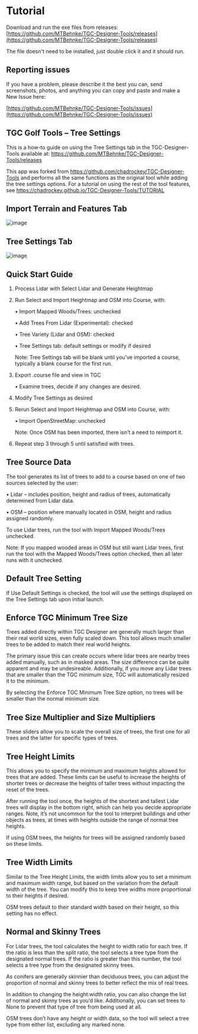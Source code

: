 # Tutorial

Download and run the exe files from releases: [https://github.com/MTBehnke/TGC-Designer-Tools/releases](https://github.com/MTBehnke/TGC-Designer-Tools/releases)


The file doesn't need to be installed, just double click it and it should run.


## Reporting issues


If you have a problem, please describe it the best you can, send screenshots, photos, and anything you can copy and paste and make a New Issue here:

[https://github.com/MTBehnke/TGC-Designer-Tools/issues](https://github.com/MTBehnke/TGC-Designer-Tools/issues)


## TGC Golf Tools – Tree Settings


This is a how-to guide on using the Tree Settings tab in the TGC-Designer-Tools available at: https://github.com/MTBehnke/TGC-Designer-Tools/releases

This app was forked from https://github.com/chadrockey/TGC-Designer-Tools and performs all the same functions as the original tool while adding the tree settings options.  For a tutorial on using the rest of the tool features, see https://chadrockey.github.io/TGC-Designer-Tools/TUTORIAL


## Import Terrain and Features Tab
 ![image](https://user-images.githubusercontent.com/22116435/73792230-7ba88000-4769-11ea-9970-b0b4e9204321.png)

## Tree Settings Tab
 ![image](https://user-images.githubusercontent.com/22116435/73792040-1eacca00-4769-11ea-8f5d-a1df4f38d646.png)

## Quick Start Guide

1.	Process Lidar with Select Lidar and Generate Heightmap

2.	Run Select and Import Heightmap and OSM into Course, with:

    •	Import Mapped Woods/Trees:  unchecked

    •	Add Trees From Lidar (Experimental):  checked

    •	Tree Variety (Lidar and OSM):  checked

    •	Tree Settings tab:  default settings or modify if desired

    Note:  Tree Settings tab will be blank until you’ve imported a course, typically a blank course for the first run.

3.	Export .course file and view in TGC

    •	Examine trees, decide if any changes are desired.

4.	Modify Tree Settings as desired

5.	Rerun Select and Import Heightmap and OSM into Course, with:

    •	Import OpenStreetMap:  unchecked

    Note:  Once OSM has been imported, there isn’t a need to reimport it.

6.	Repeat step 3 through 5 until satisfied with trees.


## Tree Source Data

The tool generates its list of trees to add to a course based on one of two sources selected by the user:

   •	Lidar – includes position, height and radius of trees, automatically determined from Lidar data.

   •	OSM – position where manually located in OSM, height and radius assigned randomly.

To use Lidar trees, run the tool with Import Mapped Woods/Trees unchecked.

Note:  If you mapped wooded areas in OSM but still want Lidar trees, first run the tool with the Mapped Woods/Trees option checked, then all later runs with it unchecked.


## Default Tree Setting

If Use Default Settings is checked, the tool will use the settings displayed on the Tree Settings tab upon initial launch.


## Enforce TGC Minimum Tree Size

Trees added directly within TGC Designer are generally much larger than their real world sizes, even fully scaled down.  This tool allows much smaller trees to be added to match their real world heights.


The primary issue this can create occurs where lidar trees are nearby trees added manually, such as in masked areas.  The size difference can be quite apparent and may be undesireable.  Additionally, if you move any Lidar trees that are smaller than the TGC minimum size, TGC will automatically resized it to the minimum.


By selecting the Enforce TGC Minimum Tree Size option, no trees will be smaller than the normal minimum size.


## Tree Size Multiplier and Size Multipliers
These sliders allow you to scale the overall size of trees, the first one for all trees and the latter for specific types of trees.


## Tree Height Limits
This allows you to specify the minimum and maximum heights allowed for trees that are added.  These limits can be useful to increase the heights of shorter trees or decrease the heights of taller trees without impacting the reset of the trees.


After running the tool once, the heights of the shortest and tallest Lidar trees will display in the bottom right, which can help you decide appropriate ranges.  Note, it’s not uncommon for the tool to interpret buildings and other objects as trees, at times with heights outside the range of normal tree heights.


If using OSM trees, the heights for trees will be assigned randomly based on these limits.


## Tree Width Limits
Similar to the Tree Height Limits, the width limits allow you to set a minimum and maximum width range, but based on the variation from the default width of the tree.  You can modify this to keep tree widths more proportional to their heights if desired.


OSM trees default to their standard width based on their height, so this setting has no effect.


## Normal and Skinny Trees
For Lidar trees, the tool calculates the height to width ratio for each tree.  If the ratio is less than the split ratio, the tool selects a tree type from the designated normal trees.  If the ratio is greater than this number, the tool selects a tree type from the designated skinny trees.


As conifers are generally skinnier than deciduous trees, you can adjust the proportion of normal and skinny trees to better reflect the mix of real trees.


In addition to changing the height:width ratio, you can also change the list of normal and skinny trees as you’d like.  Additionally, you can set trees to None to prevent that type of tree from being used at all.


OSM trees don’t have any height or width data, so the tool will select a tree type from either list, excluding any marked none.
